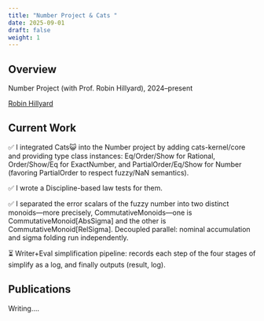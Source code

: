 ```yaml
---
title: "Number Project & Cats "
date: 2025-09-01
draft: false
weight: 1
---
```


## Overview
Number Project (with Prof. Robin Hillyard), 2024–present

[Robin Hillyard](https://coe.northeastern.edu/people/hillyard-robin/)

## Current Work
✅ I integrated Cats😺 into the Number project by adding cats-kernel/core and providing type class instances: Eq/Order/Show for Rational, Order/Show/Eq for ExactNumber, and PartialOrder/Eq/Show for Number (favoring PartialOrder to respect fuzzy/NaN semantics).

✅ I wrote a Discipline-based law tests for them.

✅ I separated the error scalars of the fuzzy number into two distinct monoids—more precisely, CommutativeMonoids—one is CommutativeMonoid[AbsSigma] and the other is CommutativeMonoid[RelSigma].
Decoupled parallel: nominal accumulation and sigma folding run independently.

⏳ Writer+Eval simplification pipeline: records each step of the four stages of simplify as a log, and finally outputs (result, log).


## Publications
Writing....
